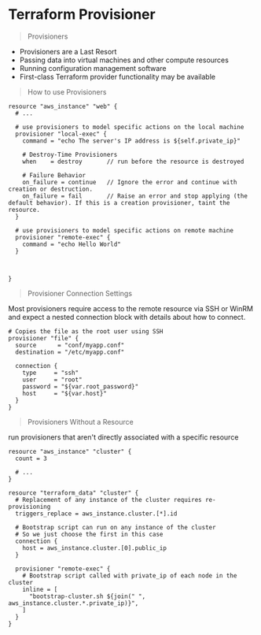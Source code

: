 # Terraform Provisioner

> Provisioners
- Provisioners are a Last Resort
- Passing data into virtual machines and other compute resources
- Running configuration management software
- First-class Terraform provider functionality may be available

> How to use Provisioners

```
resource "aws_instance" "web" {
  # ...

  # use provisioners to model specific actions on the local machine
  provisioner "local-exec" {
    command = "echo The server's IP address is ${self.private_ip}"
    
    # Destroy-Time Provisioners
    when    = destroy       // run before the resource is destroyed

    # Failure Behavior
    on_failure = continue   // Ignore the error and continue with creation or destruction.
    on_failure = fail       // Raise an error and stop applying (the default behavior). If this is a creation provisioner, taint the resource.
  }

  # use provisioners to model specific actions on remote machine 
  provisioner "remote-exec" {
    command = "echo Hello World"
  }

  

}

```

> Provisioner Connection Settings

Most provisioners require access to the remote resource via SSH or WinRM and expect a nested connection block with details about how to connect.
```
# Copies the file as the root user using SSH
provisioner "file" {
  source      = "conf/myapp.conf"
  destination = "/etc/myapp.conf"

  connection {
    type     = "ssh"
    user     = "root"
    password = "${var.root_password}"
    host     = "${var.host}"
  }
}
```

> Provisioners Without a Resource

run provisioners that aren't directly associated with a specific resource
```
resource "aws_instance" "cluster" {
  count = 3

  # ...
}

resource "terraform_data" "cluster" {
  # Replacement of any instance of the cluster requires re-provisioning
  triggers_replace = aws_instance.cluster.[*].id

  # Bootstrap script can run on any instance of the cluster
  # So we just choose the first in this case
  connection {
    host = aws_instance.cluster.[0].public_ip
  }

  provisioner "remote-exec" {
    # Bootstrap script called with private_ip of each node in the cluster
    inline = [
      "bootstrap-cluster.sh ${join(" ", aws_instance.cluster.*.private_ip)}",
    ]
  }
}

```


